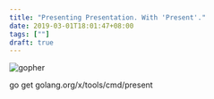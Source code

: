 ```yaml
---
title: "Presenting Presentation. With 'Present'."
date: 2019-03-01T18:01:47+08:00
tags: [""]
draft: true
---
```


![gopher](/images/gopher-head-sm.png#featured)



<!--more-->

go get golang.org/x/tools/cmd/present
